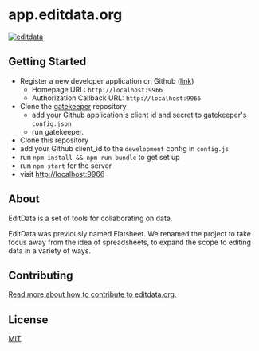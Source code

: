 # app.editdata.org

[![editdata](http://about.editdata.org/assets/editdata-1080x720.png)](http://editdata.org)

## Getting Started

* Register a new developer application on Github ([link][new dev application])
  * Homepage URL: `http://localhost:9966`
  * Authorization Callback URL: `http://localhost:9966`
* Clone the [gatekeeper] repository
  * add your Github application's client id and secret to gatekeeper's `config.json`
  * run gatekeeper.
* Clone this repository
* add your Github client_id to the `development` config in `config.js`
* run `npm install && npm run bundle` to get set up
* run `npm start` for the server
* visit <http://localhost:9966>

[new dev application]: https://github.com/settings/applications/new
[gatekeeper]: https://github.com/prose/gatekeeper

## About

EditData is a set of tools for collaborating on data.

EditData was previously named Flatsheet. We renamed the project to take focus away from the idea of spreadsheets, to expand the scope to editing data in a variety of ways.

## Contributing

[Read more about how to contribute to editdata.org.](CONTRIBUTING.md)

## License

[MIT](LICENSE.md)
